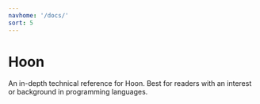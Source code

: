 ```yaml
---
navhome: '/docs/'
sort: 5
---
```


# Hoon

An in-depth technical reference for Hoon. Best for readers with an interest or
background in programming languages.

<list/>
